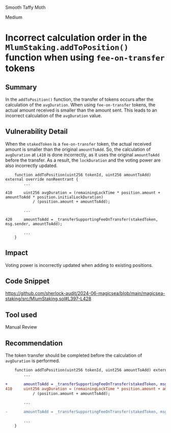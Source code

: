 Smooth Taffy Moth

Medium

# Incorrect calculation order in the `MlumStaking.addToPosition()` function when using `fee-on-transfer` tokens

## Summary

In the `addToPosition()` function, the transfer of tokens occurs after the calculation of the `avgDuration`. When using `fee-on-transfer` tokens, the actual amount received is smaller than the amount sent. This leads to an incorrect calculation of the `avgDuration` value.

## Vulnerability Detail

When the `stakedToken` is a `fee-on-transfer` token, the actual received amount is smaller than the original `amountToAdd`. So, the calculation of `avgDuration` at `L410` is done incorrectly, as it uses the original `amountToAdd` before the transfer. As a result, the `lockDuration` and the voting power are also incorrectly updated.

```solidity
    function addToPosition(uint256 tokenId, uint256 amountToAdd) external override nonReentrant {
        ...

410     uint256 avgDuration = (remainingLockTime * position.amount + amountToAdd * position.initialLockDuration)
            / (position.amount + amountToAdd);

        ...

420     amountToAdd = _transferSupportingFeeOnTransfer(stakedToken, msg.sender, amountToAdd);

        ...
    }
```

## Impact

Voting power is incorrectly updated when adding to existing positions.

## Code Snippet

https://github.com/sherlock-audit/2024-06-magicsea/blob/main/magicsea-staking/src/MlumStaking.sol#L397-L428

## Tool used

Manual Review

## Recommendation

The token transfer should be completed before the calculation of `avgDuration` is performed.

```diff
    function addToPosition(uint256 tokenId, uint256 amountToAdd) external override nonReentrant {
        ...

+       amountToAdd = _transferSupportingFeeOnTransfer(stakedToken, msg.sender, amountToAdd);
410     uint256 avgDuration = (remainingLockTime * position.amount + amountToAdd * position.initialLockDuration)
            / (position.amount + amountToAdd);

        ...

-       amountToAdd = _transferSupportingFeeOnTransfer(stakedToken, msg.sender, amountToAdd);

        ...
    }
```